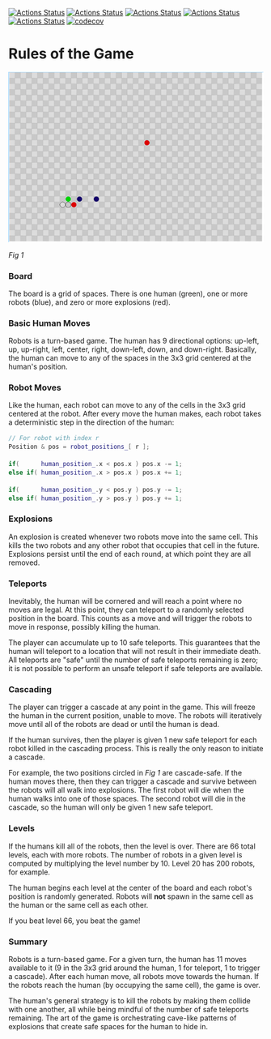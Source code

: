 [![Actions Status](https://github.com/JackMaguire/RobotsCore2/workflows/MacOS/badge.svg)](https://github.com/JackMaguire/RobotsCore2/actions)
[![Actions Status](https://github.com/JackMaguire/RobotsCore2/workflows/Windows/badge.svg)](https://github.com/JackMaguire/RobotsCore2/actions)
[![Actions Status](https://github.com/JackMaguire/RobotsCore2/workflows/Ubuntu/badge.svg)](https://github.com/JackMaguire/RobotsCore2/actions)
[![Actions Status](https://github.com/JackMaguire/RobotsCore2/workflows/Style/badge.svg)](https://github.com/JackMaguire/RobotsCore2/actions)
[![Actions Status](https://github.com/JackMaguire/RobotsCore2/workflows/Install/badge.svg)](https://github.com/JackMaguire/RobotsCore2/actions)
[![codecov](https://codecov.io/gh/JackMaguire/RobotsCore2/branch/master/graph/badge.svg)](https://codecov.io/gh/JackMaguire/RobotsCore2)

# Rules of the Game

![Board1.png](Board1.png)

*Fig 1*

### Board

The board is a grid of spaces.
There is one human (green),
one or more robots (blue),
and zero or more explosions (red).

### Basic Human Moves

Robots is a turn-based game.
The human has 9 directional options: up-left, up, up-right, left, center, right, down-left, down, and down-right.
Basically, the human can move to any of the spaces in the 3x3 grid centered at the human's position.

### Robot Moves

Like the human, each robot can move to any of the cells in the 3x3 grid centered at the robot.
After every move the human makes, each robot takes a deterministic step in the direction of the human:

```c++
// For robot with index r
Position & pos = robot_positions_[ r ];

if(      human_position_.x < pos.x ) pos.x -= 1;
else if( human_position_.x > pos.x ) pos.x += 1;

if(      human_position_.y < pos.y ) pos.y -= 1;
else if( human_position_.y > pos.y ) pos.y += 1;
```

### Explosions

An explosion is created whenever two robots move into the same cell.
This kills the two robots and any other robot that occupies that cell in the future.
Explosions persist until the end of each round, at which point they are all removed.

### Teleports

Inevitably, the human will be cornered and will reach a point where no moves are legal.
At this point, they can teleport to a randomly selected position in the board.
This counts as a move and will trigger the robots to move in response,
possibly killing the human.

The player can accumulate up to 10 safe teleports.
This guarantees that the human will teleport to a location that will not result in their immediate death.
All teleports are "safe" until the number of safe teleports remaining is zero;
it is not possible to perform an unsafe teleport if safe teleports are available.

### Cascading

The player can trigger a cascade at any point in the game.
This will freeze the human in the current position, unable to move.
The robots will iteratively move until all of the robots are dead or until the human is dead.

If the human survives, then the player is given 1 new safe teleport for each robot killed in the cascading process.
This is really the only reason to initiate a cascade.

For example, the two positions circled in *Fig 1* are cascade-safe.
If the human moves there, then they can trigger a cascade and survive between the robots will all walk into explosions.
The first robot will die when the human walks into one of those spaces.
The second robot will die in the cascade, so the human will only be given 1 new safe teleport.

### Levels

If the humans kill all of the robots, then the level is over.
There are 66 total levels, each with more robots.
The number of robots in a given level is computed by multiplying the level number by 10.
Level 20 has 200 robots, for example.

The human begins each level at the center of the board and each robot's position is randomly generated.
Robots will **not** spawn in the same cell as the human or the same cell as each other.

If you beat level 66, you beat the game!

### Summary

Robots is a turn-based game.
For a given turn, the human has 11 moves available to it (9 in the 3x3 grid around the human, 1 for teleport, 1 to trigger a cascade).
After each human move, all robots move towards the human.
If the robots reach the human (by occupying the same cell), the game is over.

The human's general strategy is to kill the robots by making them collide with one another,
all while being mindful of the number of safe teleports remaining.
The art of the game is orchestrating cave-like patterns of explosions that create safe spaces for the human to hide in.
